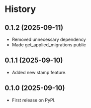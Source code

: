 # History

## 0.1.2 (2025-09-11)

* Removed unnecessary dependency
* Made get_applied_migrations public

## 0.1.1 (2025-09-10)

* Added new stamp feature.

## 0.1.0 (2025-09-10)

* First release on PyPI.
